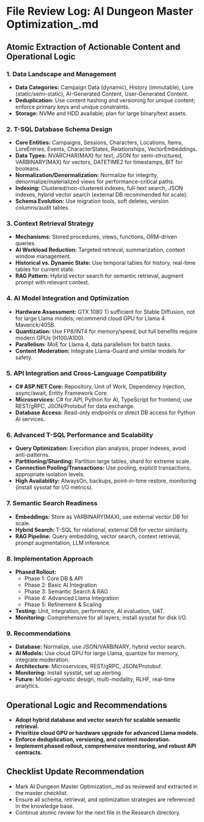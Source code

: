 # File Review Log: AI Dungeon Master Optimization_.md

## Atomic Extraction of Actionable Content and Operational Logic

### 1. Data Landscape and Management
- **Data Categories:** Campaign Data (dynamic), History (immutable), Lore (static/semi-static), AI-Generated Content, User-Generated Content.
- **Deduplication:** Use content hashing and versioning for unique content; enforce primary keys and unique constraints.
- **Storage:** NVMe and HDD available; plan for large binary/text assets.

### 2. T-SQL Database Schema Design
- **Core Entities:** Campaigns, Sessions, Characters, Locations, Items, LoreEntries, Events, CharacterStates, Relationships, VectorEmbeddings.
- **Data Types:** NVARCHAR(MAX) for text, JSON for semi-structured, VARBINARY(MAX) for vectors, DATETIME2 for timestamps, BIT for booleans.
- **Normalization/Denormalization:** Normalize for integrity, denormalize/materialized views for performance-critical paths.
- **Indexing:** Clustered/non-clustered indexes, full-text search, JSON indexes, hybrid vector search (external DB recommended for scale).
- **Schema Evolution:** Use migration tools, soft deletes, version columns/audit tables.

### 3. Context Retrieval Strategy
- **Mechanisms:** Stored procedures, views, functions, ORM-driven queries.
- **AI Workload Reduction:** Targeted retrieval, summarization, context window management.
- **Historical vs. Dynamic State:** Use temporal tables for history, real-time tables for current state.
- **RAG Pattern:** Hybrid vector search for semantic retrieval, augment prompt with relevant context.

### 4. AI Model Integration and Optimization
- **Hardware Assessment:** GTX 1080 Ti sufficient for Stable Diffusion, not for large Llama models; recommend cloud GPU for Llama 4 Maverick/405B.
- **Quantization:** Use FP8/INT4 for memory/speed, but full benefits require modern GPUs (H100/A100).
- **Parallelism:** MoE for Llama 4, data parallelism for batch tasks.
- **Content Moderation:** Integrate Llama-Guard and similar models for safety.

### 5. API Integration and Cross-Language Compatibility
- **C# ASP.NET Core:** Repository, Unit of Work, Dependency Injection, async/await, Entity Framework Core.
- **Microservices:** C# for API, Python for AI, TypeScript for frontend; use REST/gRPC, JSON/Protobuf for data exchange.
- **Database Access:** Read-only endpoints or direct DB access for Python AI services.

### 6. Advanced T-SQL Performance and Scalability
- **Query Optimization:** Execution plan analysis, proper indexes, avoid anti-patterns.
- **Partitioning/Sharding:** Partition large tables, shard for extreme scale.
- **Connection Pooling/Transactions:** Use pooling, explicit transactions, appropriate isolation levels.
- **High Availability:** AlwaysOn, backups, point-in-time restore, monitoring (install sysstat for I/O metrics).

### 7. Semantic Search Readiness
- **Embeddings:** Store as VARBINARY(MAX), use external vector DB for scale.
- **Hybrid Search:** T-SQL for relational, external DB for vector similarity.
- **RAG Pipeline:** Query embedding, vector search, context retrieval, prompt augmentation, LLM inference.

### 8. Implementation Approach
- **Phased Rollout:**
  - Phase 1: Core DB & API
  - Phase 2: Basic AI Integration
  - Phase 3: Semantic Search & RAG
  - Phase 4: Advanced Llama Integration
  - Phase 5: Refinement & Scaling
- **Testing:** Unit, integration, performance, AI evaluation, UAT.
- **Monitoring:** Comprehensive for all layers; install sysstat for disk I/O.

### 9. Recommendations
- **Database:** Normalize, use JSON/VARBINARY, hybrid vector search.
- **AI Models:** Use cloud GPU for large Llama, quantize for memory, integrate moderation.
- **Architecture:** Microservices, REST/gRPC, JSON/Protobuf.
- **Monitoring:** Install sysstat, set up alerting.
- **Future:** Model-agnostic design, multi-modality, RLHF, real-time analytics.

## Operational Logic and Recommendations
- **Adopt hybrid database and vector search for scalable semantic retrieval.**
- **Prioritize cloud GPU or hardware upgrade for advanced Llama models.**
- **Enforce deduplication, versioning, and content moderation.**
- **Implement phased rollout, comprehensive monitoring, and robust API contracts.**

## Checklist Update Recommendation
- Mark AI Dungeon Master Optimization_.md as reviewed and extracted in the master checklist.
- Ensure all schema, retrieval, and optimization strategies are referenced in the knowledge base.
- Continue atomic review for the next file in the Research directory.
